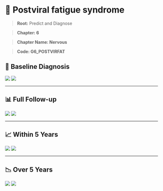 # 🧬 Postviral fatigue syndrome
    
> **Root:** Predict and Diagnose

> **Chapter: 6**

> **Chapter Name: Nervous**

> **Code: G6_POSTVIRFAT**

## 🧪 Baseline Diagnosis

<img src="/Predict/Figures/Baseline/IMP/G6_POSTVIRFAT.png" />

<CsvTableIMP src="/Predict/Data/Baseline/IMP/IMP_G6_POSTVIRFAT.csv" label="🔍 View full results" />

<img src="/Predict/Figures/Baseline/ROC/G6_POSTVIRFAT.png" />

<CsvTableROC src="/Predict/Data/Baseline/EVA/G6_POSTVIRFAT.csv" label="🔍 View full results" />

---

## 📊 Full Follow-up

<img src="/Predict/Figures/ALL/IMP/G6_POSTVIRFAT.png" />

<CsvTableIMP src="/Predict/Data/ALL/IMP/IMP_G6_POSTVIRFAT.csv" label="🔍 View full results" />

<img src="/Predict/Figures/ALL/ROC/G6_POSTVIRFAT.png" />

<CsvTableROC src="/Predict/Data/ALL/EVA/G6_POSTVIRFAT.csv" label="🔍 View full results" />

---

## 📈 Within 5 Years

<img src="/Predict/Figures/FYears/IMP/G6_POSTVIRFAT.png" />

<CsvTableIMP src="/Predict/Data/FYears/IMP/IMP_G6_POSTVIRFAT.csv" label="🔍 View full results" />

<img src="/Predict/Figures/FYears/ROC/G6_POSTVIRFAT.png" />

<CsvTableROC src="/Predict/Data/FYears/EVA/G6_POSTVIRFAT.csv" label="🔍 View full results" />

---

## 📉 Over 5 Years

<img src="/Predict/Figures/OverFYears/IMP/G6_POSTVIRFAT.png" />

<CsvTableIMP src="/Predict/Data/OverFYears/IMP/IMP_G6_POSTVIRFAT.csv" label="🔍 View full results" />

<img src="/Predict/Figures/OverFYears/ROC/G6_POSTVIRFAT.png" />

<CsvTableROC src="/Predict/Data/OverFYears/EVA/G6_POSTVIRFAT.csv" label="🔍 View full results" />
